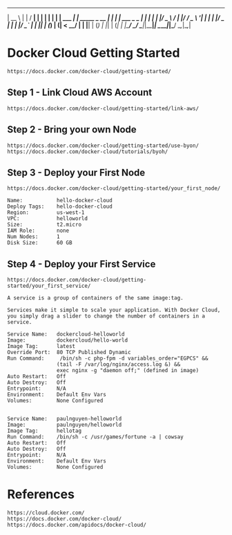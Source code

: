
 

  _____             _                _____ _                 _ 
 |  __ \           | |              / ____| |               | |
 | |  | | ___   ___| | _____ _ __  | |    | | ___  _   _  __| |
 | |  | |/ _ \ / __| |/ / _ \ '__| | |    | |/ _ \| | | |/ _` |
 | |__| | (_) | (__|   <  __/ |    | |____| | (_) | |_| | (_| |
 |_____/ \___/ \___|_|\_\___|_|     \_____|_|\___/ \__,_|\__,_|
                                                               

# Docker Cloud Getting Started

	https://docs.docker.com/docker-cloud/getting-started/

## Step 1 - Link Cloud AWS Account

	https://docs.docker.com/docker-cloud/getting-started/link-aws/

## Step 2 - Bring your own Node

	https://docs.docker.com/docker-cloud/getting-started/use-byon/
	https://docs.docker.com/docker-cloud/tutorials/byoh/

## Step 3 - Deploy your First Node

	https://docs.docker.com/docker-cloud/getting-started/your_first_node/

	Name:  			hello-docker-cloud
	Deploy Tags:	hello-docker-cloud
	Region:			us-west-1
	VPC:			helloworld
	Size:			t2.micro
	IAM Role:		none
	Num Nodes:		1
	Disk Size:		60 GB

## Step 4 - Deploy your First Service

	https://docs.docker.com/docker-cloud/getting-started/your_first_service/

	A service is a group of containers of the same image:tag. 

	Services make it simple to scale your application. With Docker Cloud, you simply drag a slider to change the number of containers in a service.

	Service Name:	dockercloud-helloworld
	Image:			dockercloud/hello-world 
	Image Tag:		latest
	Override Port:	80 TCP Published Dynamic
	Run Command:	 /bin/sh -c php-fpm -d variables_order="EGPCS" && 
					(tail -F /var/log/nginx/access.log &) && 
					exec nginx -g "daemon off;" (defined in image)
	Auto Restart:	Off
	Auto Destroy:	Off
	Entrypoint:		N/A
	Environment:	Default Env Vars
	Volumes:		None Configured	


	Service Name:	paulnguyen-helloworld
	Image:			paulnguyen/helloworld 
	Image Tag:		hellotag
	Run Command:	/bin/sh -c /usr/games/fortune -a | cowsay
	Auto Restart:	Off
	Auto Destroy:	Off
	Entrypoint:		N/A
	Environment:	Default Env Vars
	Volumes:		None Configured	



# References

	https://cloud.docker.com/
	https://docs.docker.com/docker-cloud/
	https://docs.docker.com/apidocs/docker-cloud/





